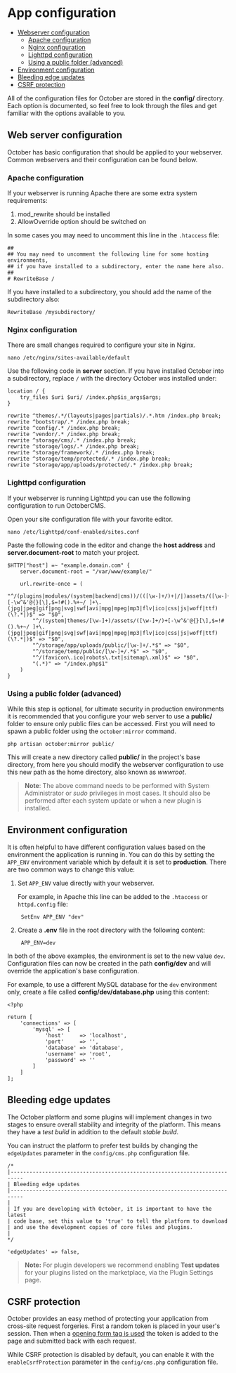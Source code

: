 # App configuration

- [Webserver configuration](#webserver-configuration)
    - [Apache configuration](#apache-configuration)
    - [Nginx configuration](#nginx-configuration)
    - [Lighttpd configuration](#lighttd-configuration)
    - [Using a public folder (advanced)](#public-folder)
- [Environment configuration](#environment-config)
- [Bleeding edge updates](#edge-updates)
- [CSRF protection](#csrf-protection)

All of the configuration files for October are stored in the **config/** directory. Each option is documented, so feel free to look through the files and get familiar with the options available to you.


<a name="webserver-configuration" class="anchor" href="#webserver-configuration"></a>
## Web server configuration

October has basic configuration that should be applied to your webserver. Common webservers and their configuration can be found below.

<a name="apache-configuration" class="anchor" href="#apache-configuration"></a>
### Apache configuration

If your webserver is running Apache there are some extra system requirements:

1. mod_rewrite should be installed
1. AllowOverride option should be switched on

In some cases you may need to uncomment this line in the `.htaccess` file:

    ##
    ## You may need to uncomment the following line for some hosting environments,
    ## if you have installed to a subdirectory, enter the name here also.
    ##
    # RewriteBase /

If you have installed to a subdirectory, you should add the name of the subdirectory also:

    RewriteBase /mysubdirectory/

<a name="nginx-configuration" class="anchor" href="#nginx-configuration"></a>
### Nginx configuration

There are small changes required to configure your site in Nginx.

`nano /etc/nginx/sites-available/default`

Use the following code in **server** section. If you have installed October into a subdirectory, replace `/` with the directory October was installed under:

    location / {
        try_files $uri $uri/ /index.php$is_args$args;
    }

    rewrite ^themes/.*/(layouts|pages|partials)/.*.htm /index.php break;
    rewrite ^bootstrap/.* /index.php break;
    rewrite ^config/.* /index.php break;
    rewrite ^vendor/.* /index.php break;
    rewrite ^storage/cms/.* /index.php break;
    rewrite ^storage/logs/.* /index.php break;
    rewrite ^storage/framework/.* /index.php break;
    rewrite ^storage/temp/protected/.* /index.php break;
    rewrite ^storage/app/uploads/protected/.* /index.php break;

<a name="lighttd-configuration" class="anchor" href="#lighttd-configuration"></a>
### Lighttpd configuration

If your webserver is running Lighttpd you can use the following configuration to run OctoberCMS.

Open your site configuration file with your favorite editor.

`nano /etc/lighttpd/conf-enabled/sites.conf`

Paste the following code in the editor and change the **host address** and  **server.document-root** to match your project.

    $HTTP["host"] =~ "example.domain.com" {
        server.document-root = "/var/www/example/"

        url.rewrite-once = (
            "^/(plugins|modules/(system|backend|cms))/(([\w-]+/)+|/|)assets/([\w-]+/)+[-\w^&'@{}[\],$=!#().%+~/ ]+\.(jpg|jpeg|gif|png|svg|swf|avi|mpg|mpeg|mp3|flv|ico|css|js|woff|ttf)(\?.*|)$" => "$0",
            "^/(system|themes/[\w-]+)/assets/([\w-]+/)+[-\w^&'@{}[\],$=!#().%+~/ ]+\.(jpg|jpeg|gif|png|svg|swf|avi|mpg|mpeg|mp3|flv|ico|css|js|woff|ttf)(\?.*|)$" => "$0",
            "^/storage/app/uploads/public/[\w-]+/.*$" => "$0",
            "^/storage/temp/public/[\w-]+/.*$" => "$0",
            "^/(favicon\.ico|robots\.txt|sitemap\.xml)$" => "$0",
            "(.*)" => "/index.php$1"
        )
    }

<a name="public-folder"></a>
### Using a public folder (advanced)

While this step is optional, for ultimate security in production environments it is recommended that you configure your web server to use a **public/** folder to ensure only public files can be accessed. First you will need to spawn a public folder using the `october:mirror` command.

    php artisan october:mirror public/

This will create a new directory called **public/** in the project's base directory, from here you should modify the webserver configuration to use this new path as the home directory, also known as *wwwroot*.

> **Note**: The above command needs to be performed with System Administrator or *sudo* privileges in most cases. It should also be performed after each system update or when a new plugin is installed.

<a name="environment-config" class="anchor" href="#environment-config"></a>
## Environment configuration

It is often helpful to have different configuration values based on the environment the application is running in. You can do this by setting the `APP_ENV` environment variable which by default it is set to **production**. There are two common ways to change this value:

1. Set `APP_ENV` value directly with your webserver.

    For example, in Apache this line can be added to the `.htaccess` or `httpd.config` file:

        SetEnv APP_ENV "dev"

2. Create a **.env** file in the root directory with the following content:

        APP_ENV=dev

In both of the above examples, the environment is set to the new value `dev`. Configuration files can now be created in the path **config/dev** and will override the application's base configuration.

For example, to use a different MySQL database for the `dev` environment only, create a file called **config/dev/database.php** using this content:

    <?php

    return [
        'connections' => [
            'mysql' => [
                'host'     => 'localhost',
                'port'     => '',
                'database' => 'database',
                'username' => 'root',
                'password' => ''
            ]
        ]
    ];

<a name="edge-updates" class="anchor" href="#edge-updates"></a>
## Bleeding edge updates

The October platform and some plugins will implement changes in two stages to ensure overall stability and integrity of the platform. This means they have a *test build* in addition to the default *stable build*.

You can instruct the platform to prefer test builds by changing the `edgeUpdates` parameter in the `config/cms.php` configuration file.

    /*
    |--------------------------------------------------------------------------
    | Bleeding edge updates
    |--------------------------------------------------------------------------
    |
    | If you are developing with October, it is important to have the latest
    | code base, set this value to 'true' to tell the platform to download
    | and use the development copies of core files and plugins.
    |
    */

    'edgeUpdates' => false,

> **Note:** For plugin developers we recommend enabling **Test updates** for your plugins listed on the marketplace, via the Plugin Settings page.

<a name="csrf-protection" class="anchor" href="#csrf-protection"></a>
## CSRF protection

October provides an easy method of protecting your application from cross-site request forgeries. First a random token is placed in your user's session. Then when a [opening form tag is used](../services/html#form-tokens) the token is added to the page and submitted back with each request.

While CSRF protection is disabled by default, you can enable it with the `enableCsrfProtection` parameter in the `config/cms.php` configuration file.